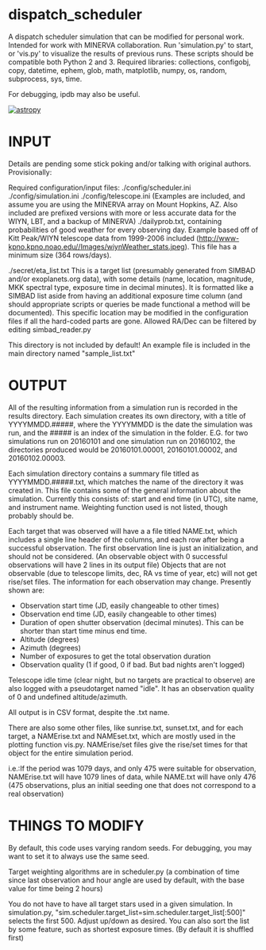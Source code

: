 # dispatch_scheduler
A dispatch scheduler simulation that can be modified for personal work. Intended for work with MINERVA collaboration. Run 'simulation.py' to start, or 'vis.py' to visualize the results of previous runs. These scripts should be compatible both Python 2 and 3. Required libraries: collections, configobj, copy, datetime, ephem, glob, math, matplotlib, numpy, os, random, subprocess, sys, time.

For debugging, ipdb may also be useful.

[![astropy](http://img.shields.io/badge/powered%20by-AstroPy-orange.svg?style=flat)](http://www.astropy.org/)


# INPUT
Details are pending some stick poking and/or talking with original authors. Provisionally:

Required configuration/input files:
./config/scheduler.ini ./config/simulation.ini ./config/telescope.ini (Examples are included, and assume you are using the MINERVA array on Mount Hopkins, AZ. Also included are prefixed versions with more or less accurate data for the WIYN, LBT, and a backup of MINERVA)
./dailyprob.txt, containing probabilities of good weather for every observing day. Example based off of Kitt Peak/WIYN telescope data from 1999-2006 included (http://www-kpno.kpno.noao.edu//Images/wiynWeather_stats.jpeg). This file has a minimum size (364 rows/days).

./secret/eta_list.txt
This is a target list (presumably generated from SIMBAD and/or exoplanets.org data), with some details (name, location, magnitude, MKK spectral type, exposure time in decimal minutes). It is formatted like a SIMBAD list aside from having an additional exposure time column (and should appropriate scripts or queries be made functional a method will be documented). This specific location may be modified in the configuration files if all the hard-coded parts are gone. Allowed RA/Dec can be filtered by editing simbad_reader.py

This directory is not included by default! An example file is included in the main directory named "sample_list.txt"

# OUTPUT
All of the resulting information from a simulation run is recorded in the results
directory. Each simulation creates its own directory, with a title of 
YYYYMMDD.#####, where the YYYYMMDD is the date the simulation was run, and the
\#\#\#\#\# is an index of the simulation in the folder. E.G. for two simulations 
run on 20160101 and one simulation run on 20160102, the directories produced 
would be 20160101.00001, 20160101.00002, and 20160102.00003. 

Each simulation directory contains a summary file titled as YYYYMMDD.#####.txt,
which matches the name of the directory it was created in. This file 
contains some of the general information about the simulation. Currently this consists of:
start and end time (in UTC), site name, and instrument name.
Weighting function used is not listed, though probably should be.

Each target that was observed will have a a file titled NAME.txt, which 
includes a single line header of the columns, and each row after being a successful observation. The first observation line is just an initialization, and should not be considered. (An observable object with 0 successful observations will have 2 lines in its output file)
Objects that are not observable (due to telescope limits, dec, RA vs time of year, etc) will not get rise/set files.
The information for each observation may change. Presently shown are:
* Observation start time (JD, easily changeable to other times)
* Observation end time (JD, easily changeable to other times)
* Duration of open shutter observation (decimal minutes). This can be shorter than start time minus end time.
* Altitude (degrees)
* Azimuth (degrees)
* Number of exposures to get the total observation duration
* Observation quality (1 if good, 0 if bad. But bad nights aren't logged)

Telescope idle time (clear night, but no targets are practical to observe) are also logged with a pseudotarget named "idle". It has an observation quality of 0 and undefined altitude/azimuth.

All output is in CSV format, despite the .txt name.

There are also some other files, like sunrise.txt, sunset.txt, and for each 
target, a NAMErise.txt and NAMEset.txt, which are mostly used in the plotting 
function vis.py. NAMErise/set files give the rise/set times for that object for the entire simulation period.

i.e.:If the period was 1079 days, and only 475 were suitable for observation, NAMErise.txt will have 1079 lines of data, while NAME.txt will have only 476 (475 observations, plus an initial seeding one that does not correspond to a real observation)

# THINGS TO MODIFY
By default, this code uses varying random seeds. For debugging, you may want to set it to always use the same seed.

Target weighting algorithms are in scheduler.py (a combination of time since last observation and hour angle are used by default, with the base value for time being 2 hours)

You do not have to have all target stars used in a given simulation. In simulation.py, "sim.scheduler.target_list=sim.scheduler.target_list[:500]" selects the first 500. Adjust up/down as desired. You can also sort the list by some feature, such as shortest exposure times. (By default it is shuffled first)
